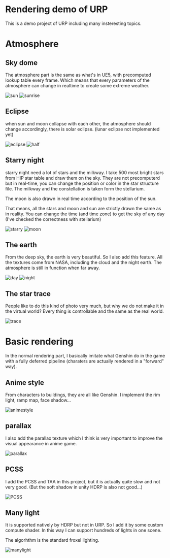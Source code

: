 # Rendering demo of URP

This is a demo project of URP including many insteresting topics.

# Atmosphere

## Sky dome

The atmosphere part is the same as what's in UE5, with precomputed lookup table every frame. Which means that every parameters of the atmosphere can change in realtime to create some extreme weather.

![sun](img/sun.png)
![sunrise](img/sunrise.png)

## Eclipse

when sun and moon collapse with each other, the atmosphere should change accordingly, there is solar eclipse. (lunar eclipse not implemented yet)

![eclipse](<img/sun(eclipse).png>)
![half](<img/sun(half).png>)

## Starry night

starry night need a lot of stars and the milkway. I take 500 most bright stars from HIP star table and draw them on the sky. They are not precomputerd but in real-time, you can change the position or color in the star structure file. The milkway and the constellation is taken form the stellarium.

The moon is also drawn in real time according to the position of the sun.

That means, all the stars and moon and sun are strictly drawn the same as in reality. You can change the time (and time zone) to get the sky of any day (I've checked the correctness with stellarium)

![starry](img/starry.png)
![moon](img/moon.png)

## The earth

From the deep sky, the earth is very beautiful. So I also add this feature. All the textures come from NASA, including the cloud and the night earth. The atmosphere is still in function when far away.

![day](img/day.png)
![night](img/night.png)

## The star trace

People like to do this kind of photo very much, but why we do not make it in the virtual world? Every thing is controllable and the same as the real world.

![trace](img/trace.png)

# Basic rendering

In the normal rendering part, I basically imitate what Genshin do in the game with a fully deferred pipeline (charaters are actually rendered in a "forward" way).

## Anime style

From characters to buildings, they are all like Genshin. I implement the rim light, ramp map, face shadow...

![animestyle](img/animestyle.png)

## parallax

I also add the parallax texture which I think is very important to improve the visual appearance in anime game.

![parallax](img/parallax.png)

## PCSS

I add the PCSS and TAA in this project, but it is actually quite slow and not very good. (But the soft shadow in unity HDRP is also not good...)

![PCSS](img/PCSS.png)

## Many light

It is supported natively by HDRP but not in URP. So I add it by some custom compute shader. In this way I can support hundreds of lights in one scene.

The algorhthm is the standard froxel lighting.

![manylight](img/manylight.png)
